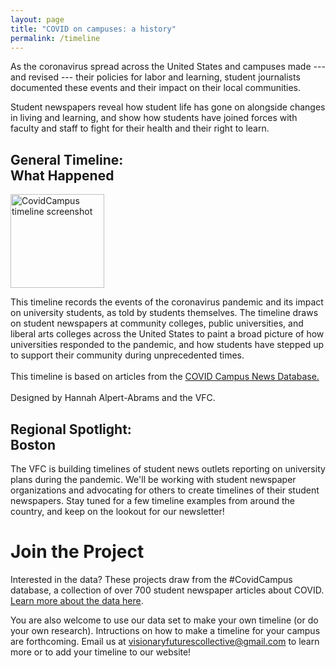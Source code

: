 ```yaml
---
layout: page
title: "COVID on campuses: a history"
permalink: /timeline
---
```

As the coronavirus spread across the United States and campuses made --- and revised --- their policies for labor and learning, student journalists documented these events and their impact on their local communities. 

Student newspapers reveal how student life has gone on alongside changes in living and learning, and show how students have joined forces with faculty and staff to fight for their health and their right to learn.

<div class="user">
  <div class="tech">
    <h2>General Timeline:<br> What Happened</h2>
    	<p><a href="https://cdn.knightlab.com/libs/timeline3/latest/embed/index.html?source=12Q9u23GJuYgKOqNtnYbdhWGmXkdx-Um-Xx05Xj_rVgY&font=Default&lang=en&start_at_end=false&initial_zoom=2&height=650"><img src="https://visionary-futures-collective.github.io/covid19/img/vfc.timeline.wh.png" alt="CovidCampus timeline screenshot" height="150"></a></p>
    	<p>This timeline records the events of the coronavirus pandemic and its impact on university students, as told by students themselves. The timeline draws on student newspapers at community colleges, public universities, and liberal arts colleges across the United States to paint a broad picture of how universities responded to the pandemic, and how students have stepped up to support their community during unprecedented times.<br><br>
    	This timeline is based on articles from the <a href="https://docs.google.com/document/d/1R9XvbssNDxQ1xV8xWM83mjrf-BIRWuGfvCpm5dB-UzA/edit?usp=sharing"> COVID Campus News Database.</a> <br><br>
    	Designed by Hannah Alpert-Abrams and the VFC. </p>
  </div>
  <div class="tech">
    <h2>Regional Spotlight:<br> Boston</h2>
    <p>The VFC is building timelines of student news outlets reporting on university plans during the pandemic. We'll be working with student newspaper organizations and advocating for others to create timelines of their student newspapers. Stay tuned for a few timeline examples from around the country, and keep on the lookout for our newsletter!</p>
  </div>
<!--   <div class="tech">
    <h2>Join the Project</h2>
    <p>Interested in the data? These projects draw from the #CovidCampus database, a collection of over 700 student newspaper articles about COVID. <a href="https://docs.google.com/document/d/1R9XvbssNDxQ1xV8xWM83mjrf-BIRWuGfvCpm5dB-UzA/edit?usp=sharing"> Learn more about the data here.</a><br><br>
  	You are also welcome to use our data set to make your own timeline (or do your own research). Intructions on how to make a timeline for your campus are forthcoming. Email us at visionaryfuturescollective@gmail.com to learn more or to add your timeline to our website!</p>
  </div> -->
</div>

# Join the Project
  
Interested in the data? These projects draw from the #CovidCampus database, a collection of over 700 student newspaper articles about COVID. [Learn more about the data here](https://docs.google.com/document/d/1R9XvbssNDxQ1xV8xWM83mjrf-BIRWuGfvCpm5dB-UzA/edit?usp=sharing).

You are also welcome to use our data set to make your own timeline (or do your own research). Intructions on how to make a timeline for your campus are forthcoming. Email us at visionaryfuturescollective@gmail.com to learn more or to add your timeline to our website!




